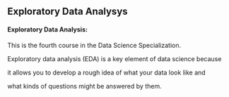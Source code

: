 ## Exploratory Data Analysys

#### Exploratory Data Analysis:
This is the fourth course in the Data Science Specialization.

Exploratory data analysis (EDA) is a key element of data science because

it allows you to develop a rough idea of what your data look like and 

what kinds of questions might be answered by them.
